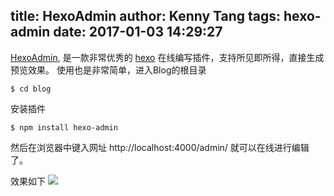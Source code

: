 title: HexoAdmin
author: Kenny Tang
tags: hexo-admin
date: 2017-01-03 14:29:27
---
[HexoAdmin]([https://jaredforsyth.com/hexo-admin/]), 是一款非常优秀的 [hexo](http://hexo.io) 在线编写插件，支持所见即所得，直接生成预览效果。
使用也是非常简单，进入Blog的根目录

```
$ cd blog
```
安装插件
```
$ npm install hexo-admin
```
然后在浏览器中键入网址 http://localhost:4000/admin/ 就可以在线进行编辑了。

效果如下
![](/images/hexo-admin-preview.png)